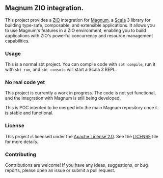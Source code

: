 ## Magnum ZIO integration.

This project provides a [ZIO](https://zio.dev/) integration for [Magnum](https://github.com/AugustNagro/magnum), a [Scala](https://scala-lang.org/) 3 library for building type-safe, composable, and extensible applications.
It allows you to use Magnum's features in a ZIO environment, enabling you to build applications with ZIO's powerful concurrency and resource management capabilities.

### Usage

This is a normal sbt project. You can compile code with `sbt compile`, run it with `sbt run`, and `sbt console` will start a Scala 3 REPL.


### No real code yet

This project is currently a work in progress. The code is not yet functional, and the integration with Magnum is still being developed.

This is POC intented to be merged into the main Magnum repository once it is stable and functional.


### License
This project is licensed under the [Apache License 2.0](https://www.apache.org/licenses/LICENSE-2.0). See the [LICENSE](LICENSE) file for more details.
### Contributing

Contributions are welcome! If you have any ideas, suggestions, or bug reports, please open an issue or submit a pull request.


